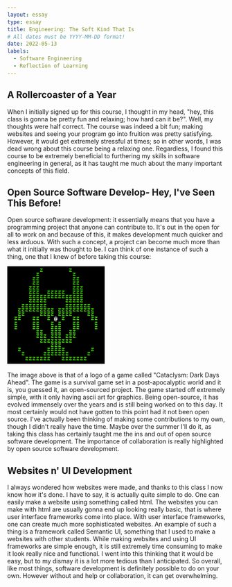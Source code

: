```yaml
---
layout: essay
type: essay
title: Engineering: The Soft Kind That Is
# All dates must be YYYY-MM-DD format!
date: 2022-05-13
labels:
  - Software Engineering
  - Reflection of Learning
---
```

## A Rollercoaster of a Year

When I initially signed up for this course, I thought in my head, "hey, this class is gonna be pretty fun and relaxing; how hard can it be?". Well, my thoughts were
half correct. The course was indeed a bit fun; making websites and seeing your program go into fruition was pretty satisfying. However, it would get extremely
stressful at times; so in other words, I was dead wrong about this course being a relaxing one. Regardless, I found this course to be extremely beneficial
to furthering my skills in software engineering in general, as it has taught me much about the many important concepts of this field.

## Open Source Software Develop- Hey, I've Seen This Before!

Open source software development: it essentially means that you have a programming project that anyone can contribute to. It's out in the open for all to work on and because of this, it makes development much quicker and less arduous. With such a concept, a project can become much more than what it initially was thought to be. I can think of one instance of such a thing, one that I knew of before taking this course:

<img class="ui centered image" src="../images/cdda.png">

The image above is that of a logo of a game called "Cataclysm: Dark Days Ahead". The game is a survival game set in a post-apocalyptic world and it is, you guessed it, an open-sourced project. The game started off extremely simple, with it only having ascii art for graphics. Being open-source, it has evolved immensely over the years and is still being worked on to this day. It most certainly would not have gotten to this point had it not been open source. I've actually been thinking of making some contributions to my own, though I didn't really have the time. Maybe over the summer I'll do it, as taking this class has certainly taught me the ins and out of open source software development. The importance of collaboration is really highlighted by open source software development.

## Websites n' UI Development

I always wondered how websites were made, and thanks to this class I now know how it's done. I have to say, it is actually quite simple to do. One can easily make a website using something called html. The websites you can make with html are usually gonna end up looking really basic, that is where user interface frameworks come into place. With user interface frameworks, one can create much more sophisticated websites. An example of such a thing is a framework called Semantic UI, something that I used to make a websites with other students.  While making websites and using UI frameworks are simple enough, it is still extremely time consuming to make it look really nice and functional. I went into this thinking that it would be easy, but to my dismay it is a lot more tedious than I anticipated. So overall, like most things, software development is definitely possible to do on your own. However without and help or collaboration, it can get overwhelming.


